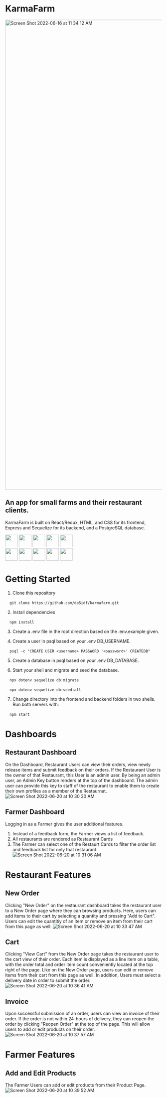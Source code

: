 # KarmaFarm

<img width="1508" alt="Screen Shot 2022-06-16 at 11 34 12 AM" src="https://user-images.githubusercontent.com/97040789/174106857-5267ca18-4c3c-4a64-b414-473cb5e82ddf.png">

## An app for small farms and their restaurant clients.

KarmaFarm is built on React/Redux, HTML, and CSS for its frontend, Express and Sequelize for its backend, and a PostgreSQL database.
<div style="display:flex,gap:1rem">
  <img src="https://cdn.jsdelivr.net/gh/devicons/devicon/icons/react/react-original.svg" height=40/> 
  <img src="https://cdn.jsdelivr.net/gh/devicons/devicon/icons/redux/redux-original.svg" height=40/>
  <img  src="https://cdn.jsdelivr.net/gh/devicons/devicon/icons/javascript/javascript-original.svg"  height=40/>
  <img src="https://cdn.jsdelivr.net/gh/devicons/devicon/icons/nodejs/nodejs-plain-wordmark.svg" height=40/>
  <img src="https://cdn.jsdelivr.net/gh/devicons/devicon/icons/express/express-original-wordmark.svg" height=40/>
</div>
<div style="display:flex,gap:1rem">
  <img  src="https://cdn.jsdelivr.net/gh/devicons/devicon/icons/sequelize/sequelize-original.svg"  height=40/>
  <img  src="https://cdn.jsdelivr.net/gh/devicons/devicon/icons/css3/css3-original.svg"  height=40/>
  <img  src="https://cdn.jsdelivr.net/gh/devicons/devicon/icons/html5/html5-original.svg"  height=40/>
  <img  src="https://cdn.jsdelivr.net/gh/devicons/devicon/icons/git/git-original.svg"  height=40/>
  <img  src="https://cdn.jsdelivr.net/gh/devicons/devicon/icons/vscode/vscode-original.svg"  height=40/>
</div>




# Getting Started
1. Clone this repository <br />

&ensp;&ensp;`git clone https://github.com/da5idf/karmafarm.git`

2. Install dependencies  <br />

&ensp;&ensp;`npm install`

3. Create a .env file in the root direction based on the .env.example given.  <br />

4. Create a user in psql based on your .env DB_USERNAME. <br />

&ensp;&ensp;`psql -c "CREATE USER <username> PASSWORD '<password>' CREATEDB"`

5. Create a database in psql based on your .env DB_DATABASE. <br />

6. Start your shell and migrate and seed the database.   <br />

&ensp;&ensp;`npx dotenv sequelize db:migrate`   <br />

&ensp;&ensp;`npx dotenv sequelize db:seed:all`

7. Change directory into the frontend and backend folders in two shells. Run both servers with: <br />

&ensp;&ensp;`npm start`

# Dashboards
## Restaurant Dashboard
On the Dashboard, Restaurant Users can view their orders, view newly release items and submit feedback on their orders. 
If the Restaurant User is the owner of that Restaurant, this User is an admin user. By being an admin user, an Admin Key
button renders at the top of the dashboard. The admin user can provide this key to staff of the restaurant to enable them
to create their own profiles as a member of the Restaurnat.
![Screen Shot 2022-06-20 at 10 30 30 AM](https://user-images.githubusercontent.com/97040789/174624461-ec873167-1dde-4509-8162-79a73d20220e.png)

## Farmer Dashboard
Logging in as a Farmer gives the user additional features. 
1. Instead of a feedback form, the Farmer views a list of feedback. <br />
2. All restaurants are rendered as Restaurant Cards <br />
3. The Farmer can select one of the Restaurt Cards to filter the order list and feedback list for only that restaurant. <br />
![Screen Shot 2022-06-20 at 10 31 06 AM](https://user-images.githubusercontent.com/97040789/174624545-a217a60b-b484-4686-9489-9b93fe916f20.png)

# Restaurant Features
## New Order
Clicking "New Order" on the restaurant dashboard takes the restaurant user to a New Order page where they can browsing products. Here, users can add items to their cart by selecting a quantity and pressing "Add to Cart". Users can edit the quantitiy of an item or remove an item from their cart from this page as well.
![Screen Shot 2022-06-20 at 10 33 47 AM](https://user-images.githubusercontent.com/97040789/174625083-eac110f7-adb9-4095-93cd-db329ab88fd6.png)

## Cart
Clicking "View Cart" from the New Order page takes the restaurant user to the cart view of their order. Each item is displayed as a line item on a table, with the order total and order item count conveniently located at the top right of the page. Like on the New Order page, users can edit or remove items from their cart from this page as well. In addition, Users must select a delivery date in order to submit the order.
![Screen Shot 2022-06-20 at 10 36 41 AM](https://user-images.githubusercontent.com/97040789/174625556-dfe4d78e-a1d8-4858-8a5e-b261f1ef877b.png)

## Invoice 
Upon successful submission of an order, users can view an invoice of their order. If the order is not within 24-hours of delivery, they can reopen the order by clicking "Reopen Order" at the top of the page. This will allow users to add or edit products on their order.
![Screen Shot 2022-06-20 at 10 37 57 AM](https://user-images.githubusercontent.com/97040789/174625784-640e2519-1c2a-40a1-94e7-69e08c2d27fb.png)

# Farmer Features
## Add and Edit Products
The Farmer Users can add or edit products from their Product Page.
![Screen Shot 2022-06-20 at 10 39 52 AM](https://user-images.githubusercontent.com/97040789/174626162-3785a19b-e946-4152-b6a4-eb2feee86db1.png)

